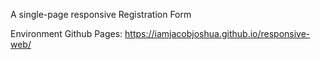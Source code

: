 A single-page responsive Registration Form

Environment
Github Pages: https://iamjacobjoshua.github.io/responsive-web/
